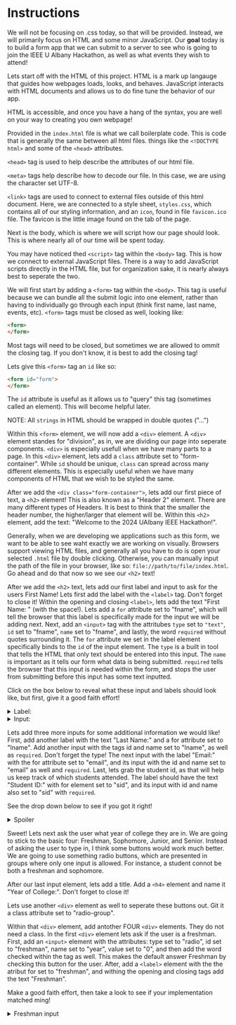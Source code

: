 # Instructions

We will not be focusing on .css today, so that will be provided. Instead, we will primarily focus on HTML and some minor JavaScript. Our **goal** today is to build a form app that we can submit to a server to see who is going to join the IEEE U Albany Hackathon, as well as what events they wish to attend!

Lets start off with the HTML of this project. HTML is a mark up langauge that guides how webpages loads, looks, and behaves. JavaScript interacts with HTML documents and allows us to do fine tune the behavior of our app.

HTML is accessible, and once you have a hang of the syntax, you are well on your way to creating you own webpage!

Provided in the `index.html` file is what we call boilerplate code. This is code that is generally the same between all html files. things like the `<!DOCTYPE html>` and some of the `<head>` attributes.

`<head>` tag is used to help describe the attributes of our html file. 

`<meta>` tags help describe how to decode our file. In this case, we are using the character set UTF-8.

`<link>` tags are used to connect to external files outside of this html document. Here, we are connected to a style sheet, `styles.css`, which contains all of our styling information, and an `icon`, found in file `favicon.ico` file. The favicon is the little image found on the tab of the page. 

Next is the body, which is where we will script how our page should look. This is where nearly all of our time will be spent today. 

You may have noticed thed `<script>` tag within the `<body>` tag. This is how we connect to external JavaScript files. There is a way to add JavaScript scripts directly in the HTML file, but for organization sake, it is nearly always best to seperate the two.

We will first start by adding a `<form>` tag within the `<body>`. This tag is useful because we can bundle all the submit logic into one element, rather than having to individually go through each input (think first name, last name, events, etc). `<form>` tags must be closed as well, looking like:

```html
<form>
</form>
```

Most tags will need to be closed, but sometimes we are allowed to ommit the closing tag. If you don't know, it is best to add the closing tag!

Lets give this `<form>` tag an `id` like so:

```html
<form id="form">
</form>
```

The `id` attribute is useful as it allows us to "query" this tag (sometimes called an element). This will become helpful later. 

NOTE: All `strings` in HTML should be wrapped in double quotes ("...")

Within this `<form>` element, we will now add a `<div>` element. A `<div>` element standes for "division", as in, we are dividing our page into seperate components. `<div>` is especially usefull when we have many parts to a page. In this `<div>` element, lets add a `class` attribute set to "form-container". While `id` should be unique, `class` can spread across many different elements. This is especially useful when we have many components of HTML that we wish to be styled the same. 

After we add the `<div class="form-container">`, lets add our first piece of text, a `<h2>` element! This is also known as a "Header 2" element. There are many different types of Headers. It is best to think that the smaller the header number, the higher/larger that element will be. Within this `<h2>` element, add the text: "Welcome to the 2024 UAlbany IEEE Hackathon!". 

Generally, when we are developing we applications such as this form, we want to be able to see waht exactly we are working on visually. Browsers support viewing HTML files, and generally all you have to do is open your selected `.html` file by double clicking. Otherwise, you can manually input the path of the file in your browser, like so: `file://path/to/file/index.html`. Go ahead and do that now so we see our `<h2>` text!

After we add the `<h2>` text, lets add our first label and input to ask for the users First Name! Lets first add the label with the `<label>` tag. Don't forget to close it! Within the opening and closing `<label>`, lets add the text "First Name: " (with the space!). Lets add a `for` attribute set to "fname", which will tell the browser that this label is specifically made for the input we will be adding next. Next, add an `<input>` tag with the attritubes `type` set to `"text"`, `id` set to "fname", `name` set to "fname", and lastly, the word `required` without quotes surrounding it. The `for` attribute we set in the label element specifically binds to the `id` of the input element. The `type` is a built in tool that tells the HTML that only text should be entered into this input. The `name` is important as it tells our form what data is being submitted. `required` tells the browser that this input is needed within the form, and stops the user from submitting before this input has some text inputted.

Click on the box below to reveal what these input and labels should look like, but first, give it a good faith effort!

<details>
<summary>Label:</summary>
```html
<label for="fname">First Name: </label>
```
</details>

<details>
<summary>Input:</summary>

```html
<input type="text" id="fname" name="fname" required></input>
```
</details>


Lets add three more inputs for some additional information we would like! First, add another label with the text "Last Name:" and a for attribute set to "lname". Add another input with the tags id and name set to "lname", as well as `required`. Don't forget the type! The next input with the label "Email:" with the for attribute set to "email", and its input with the id and name set to "email" as well and `required`. Last, lets grab the student id, as that will help us keep track of which students attended. The label should have the text "Student ID:" with for element set to "sid", and its input with id and name also set to "sid" with `required`.

See the drop down below to see if you got it right!

<details>
<summary>Spoiler</summary>
 
```html
<label for="fname">First Name:</label>
<input type="text" id="fname" name="fname" value="Ruby" required>

<label for="lname">Last Name:</label>
<input type="text" id="lname" name="lname" value="Engelhart" required>

<label for="email">Email:</label>
<input type="text" id="email" name="email" value="re@gmail.com" required>

<label for="sid">Student ID:</label>
<input type="text" id="sid" name="sid" value="RE443322" required>
```
</details>


Sweet! Lets next ask the user what year of college they are in. We are going to stick to the basic four: Freshman, Sophomore, Junior, and Senior. Instead of asking the user to type in, I think some buttons would work much better. We are going to use something radio buttons, which are presented in groups where only one input is allowed. For instance, a student connot be both a freshman and sophomore.

After our last input element, lets add a title. Add a `<h4>` element and name it "Year of College:". Don't forget to close it!

Lets use another `<div>` element as well to seperate these buttons out. Git it a class attribute set to "radio-group". 

Within that `<div>` element, add antother FOUR `<div>` elements. They do not need a class. In the first `<div>` element lets ask if the user is a freshman. First, add an `<input>` element with the attributes: type set to "radio", id set to "freshman", name set to "year", value set to "0", and then add the word checked within the tag as well. This makes the default answer Freshman by checking this button for the user. After, add a `<label>` element with the the atribut for set to "freshman", and withing the opening and closing tags add the text "Freshman".

Make a good faith effort, then take a look to see if your implementation matched ming!

<details>
<summary>Freshman input</summary>
 
```html
<input type="radio" id="freshman" name="year" value="0 checked>
<label for="freshman">Freshman</label>
```
</details>


















